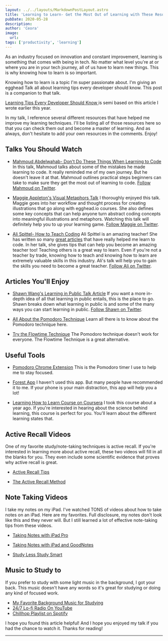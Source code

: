 ```yaml
---
layout: ../../layouts/MarkdownPostLayout.astro
title: 'Learning to Learn- Get the Most Out of Learning with These Resources'
pubDate: 2020-05-28
description: 
author: 'Ceora'
image: 
  url:
tags: ['productivity', 'learning']
---
```



As an industry focused on innovation and constant improvement, learning is something that comes with being in tech. No matter what level you're at or where you are in your tech journey, all of us have to learn new things. This is why knowing how to learn is so important.

Knowing how to learn is a topic I'm super passionate about. I'm giving an egghead Talk all about learning tips every developer should know. This post is a companion to that talk. 

[Learning Tips Every Developer Should Know ](https://egghead.io/lessons/egghead-eggheadtalk-learning-tips-every-developer-should-know) is semi based on this article I wrote earlier this year.

In my talk, I reference several different resources that have helped me improve my learning techniques. I'll be listing all of those resources here so that you can check them out and become a master of learning. And as always, don't hesitate to add your own resources in the comments. Enjoy!

## Talks You Should Watch
- [Mahmoud Abdelwahab- Don't Do These Things When Learning to Code](https://www.youtube.com/watch?v=N9wK9AlZwdg&feature=youtu.be)
In this talk, Mahmoud talks about some of the mistakes he made learning to code. It really reminded me of my own journey. But he doesn't leave it at that. Mahmoud outlines practical steps beginners can take to make sure they get the most out of learning to code. [Follow Mahmoud on Twitter](https://twitter.com/thisismahmoud_).


- [Maggie Appleton's Visual Metaphors Talk](https://www.youtube.com/watch?v=MQGe9zxlRdk)
I thoroughly enjoyed this talk. Maggie goes into her workflow and thought process for creating illustrations that go along with egghead.io courses. She also defines some key concepts that can help anyone turn abstract coding concepts into meaningful illustrations and metaphors. Watching this talk will definitely help you to up your learning game. [Follow Maggie on Twitter](https://twitter.com/Mappletons). 


- [Ali Spittel- How to Teach Coding](https://www.youtube.com/watch?v=rrFdf0xSksk&t=470s)
Ali Spittel is an amazing teacher! She has written so many [great articles]() that have really helped me learn to code. In her talk, she gives tips that can help you become an amazing teacher too! Teaching others is a great way to learn. Even if you're not a teacher by trade, knowing how to teach and knowing how to learn are extremely valuable skills in this industry. Ali's talk will help you to gain the skills you need to become a great teacher. [Follow Ali on Twitter](https://twitter.com/ASpittel).

## Articles You'll Enjoy
- [Shawn Wang's Learning in Public Talk Article](https://www.swyx.io/writing/learn-in-public/)
If you want a more in-depth idea of all that learning in public entails, this is the place to go. Shawn breaks down what learning in public is and some of the many ways you can start learning in public. [Follow Shawn on Twitter](https://twitter.com/swyx).

- [All About the Pomodoro Technique](https://francescocirillo.com/pages/pomodoro-technique)
Learn all there is to know about the Pomodoro technique here. 

- [Try the Flowtime Technique](https://zapier.com/blog/flowtime-technique/)
The Pomodoro technique doesn't work for everyone. The Flowtime Technique is a great alternative.

## Useful Tools 
- [Pomodoro Chrome Extension](https://chrome.google.com/webstore/detail/marinara-pomodoro%C2%AE-assist/lojgmehidjdhhbmpjfamhpkpodfcodef?utm_source=chrome-ntp-icon)
This is the Pomodoro timer I use to help me to stay focused. 

- [Forest App](https://www.forestapp.cc/)
I haven't used this app. But many people have recommended it to me. If your phone is your main distraction, this app will help you a lot!

- [Learning How to Learn Course on Coursera](https://www.coursera.org/learn/learning-how-to-learn)
I took this course about a year ago. If you're interested in hearing about the science behind learning, this course is perfect for you. You'll learn about the different learning states that.

## Active Recall Videos

One of my favorite study/note-taking techniques is active recall. If you're interested in learning more about active recall, these two videos will fill in all the blanks for you. They even include some scientific evidence that proves why active recall is great.
- [Active Recall Tips](https://www.youtube.com/watch?v=YHJzSbLiQNs)

- [The Active Recall Method](https://www.youtube.com/watch?v=fDbxPVn02VU&t=1138s)

## Note Taking Videos
I take my notes on my iPad. I've watched TONS of videos about how to take notes on an iPad. Here are my favorites. Full disclosure, my notes don't look like this and they never will. But I still learned a lot of effective note-taking tips from these videos.

- [Taking Notes with iPad Pro](https://www.youtube.com/watch?v=n0ql-yeY9u0&t=255s)

- [Taking Notes with iPad and GoodNotes](https://www.youtube.com/watch?v=5c3W-nnwqn8)

- [Study Less Study Smart](https://www.youtube.com/watch?v=23Xqu0jXlfs)

## Music to Study to 

If you prefer to study with some light music in the background, I got your back. This music doesn't have any words so it's great for studying or doing any kind of focused work.

- [My Favorite Background Music for Studying](https://www.youtube.com/watch?v=iD4dMdpNe_I&t=721s)
- [24/7 Lo-fi Radio On YouTube](https://www.youtube.com/watch?v=5qap5aO4i9A)
- [Chillhop Playlist on Spotify](https://open.spotify.com/playlist/7HarpLGwKZuFMvtSlY7qo5?si=LaKtfwvPT5qyfjpvJUSnkQ)

I hope you found this article helpful! And I hope you enjoyed my talk if you had the chance to watch it. Thanks for reading!

___